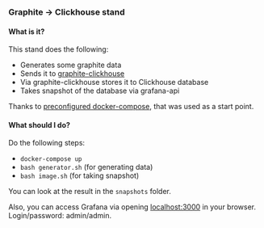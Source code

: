 ### Graphite -> Clickhouse stand

#### What is it?

This stand does the following:
- Generates some graphite data
- Sends it to [graphite-clickhouse](https://github.com/lomik/graphite-clickhouse)
- Via graphite-clickhouse stores it to Clickhouse database
- Takes snapshot of the database via grafana-api

Thanks to [preconfigured docker-compose](https://github.com/lomik/graphite-clickhouse-tldr), that was used as a start point.

#### What should I do?

Do the following steps:
- `docker-compose up`
- `bash generator.sh` (for generating data)
- `bash image.sh` (for taking snapshot)

You can look at the result in the `snapshots` folder.

Also, you can access Grafana via opening [localhost:3000](localhost:3000) in your browser. Login/password: admin/admin.

